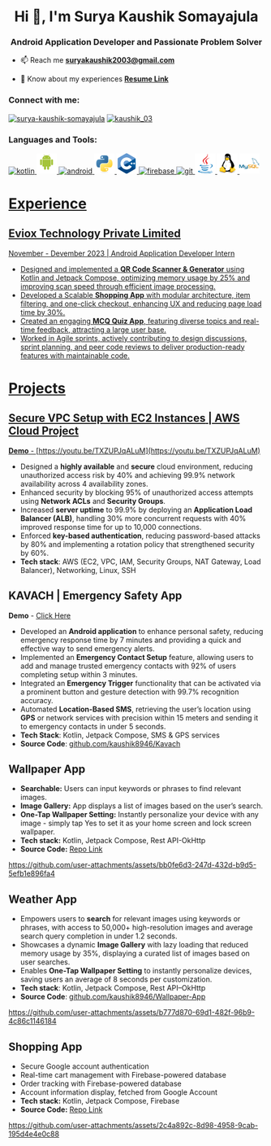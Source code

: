 <h1 align="center">Hi 👋, I'm Surya Kaushik Somayajula</h1>
<h3 align="center">Android Application Developer and Passionate Problem Solver</h3>

- 📫 Reach me **suryakaushik2003@gmail.com**

- 📄 Know about my experiences **[Resume Link](https://drive.google.com/file/d/1Fft0l8HAu3P1YeN4XZ3Yk3oY6vXT-UeL/view?usp=sharing)**

<h3 align="left">Connect with me:</h3>
<p align="left">
<a href="https://linkedin.com/in/surya-kaushik-somayajula" target="blank"><img align="center" src="https://raw.githubusercontent.com/rahuldkjain/github-profile-readme-generator/master/src/images/icons/Social/linked-in-alt.svg" alt="surya-kaushik-somayajula" height="30" width="40" /></a>
<a href="https://www.leetcode.com/kaushik_03" target="_blank"><img align="center" src="https://raw.githubusercontent.com/rahuldkjain/github-profile-readme-generator/master/src/images/icons/Social/leet-code.svg" alt="kaushik_03" height="30" width="40" /></a>
</p>

<h3 align="left">Languages and Tools:</h3>
<p align="left"> 
<a href="https://kotlinlang.org" target="_blank" rel="noreferrer"> <img src="https://www.vectorlogo.zone/logos/kotlinlang/kotlinlang-icon.svg" alt="kotlin" width="40" height="40"/> </a> 
<a href="https://developer.android.com" target="_blank" rel="noreferrer"> <img src="https://raw.githubusercontent.com/devicons/devicon/master/icons/android/android-original-wordmark.svg" alt="android" width="40" height="40"/> </a>
<a href="https://developer.android.com/develop/ui/compose" target="_blank" rel="noreferrer"> <img src="https://blogger.googleusercontent.com/img/b/R29vZ2xl/AVvXsEjC97Z8BResg5dlPqczsRCFhP6zewWX0X0e7fVPG-G7PuUZwwZVsi9OPoqJYkgqT2h0FI95SsmWzVEgpt8b8HAqFiIxZ98TFtY4lE0b8UrtVJ2HrJebRwl6C9DslsQDl9KnBIrdHS6LtkY/s1600/jetpack+compose+icon_RGB.png" alt="android" width="40" height="40"/> </a>  
<a href="https://www.python.org/" target="_blank" rel="noreferrer"> <img src="https://raw.githubusercontent.com/devicons/devicon/master/icons/python/python-original.svg" alt="python" width="40" height="40"/> </a>
<a href="https://www.w3schools.com/cpp/" target="_blank" rel="noreferrer"> <img src="https://raw.githubusercontent.com/devicons/devicon/master/icons/cplusplus/cplusplus-original.svg" alt="cplusplus" width="40" height="40"/> </a> 
<a href="https://firebase.google.com/" target="_blank" rel="noreferrer"> <img src="https://www.vectorlogo.zone/logos/firebase/firebase-icon.svg" alt="firebase" width="40" height="40"/> </a> 
<a href="https://git-scm.com/" target="_blank" rel="noreferrer"> <img src="https://www.vectorlogo.zone/logos/git-scm/git-scm-icon.svg" alt="git" width="40" height="40"/> </a> 
<a href="https://www.java.com" target="_blank" rel="noreferrer"> <img src="https://raw.githubusercontent.com/devicons/devicon/master/icons/java/java-original.svg" alt="java" width="40" height="40"/> </a>
<a href="https://www.linux.org/" target="_blank" rel="noreferrer"> 
<img src="https://raw.githubusercontent.com/devicons/devicon/master/icons/linux/linux-original.svg" alt="linux" width="40" height="40"/> </a> 
<a href="https://www.mysql.com/" target="_blank" rel="noreferrer"> <img src="https://raw.githubusercontent.com/devicons/devicon/master/icons/mysql/mysql-original-wordmark.svg" alt="mysql" width="40" height="40"/> </a> <a href="https://www.python.org" target="_blank" rel="noreferrer"> 

# Experience

## Eviox Technology Private Limited
November - Devember 2023 | Android Application Developer Intern
- Designed and implemented a **QR Code Scanner & Generator** using Kotlin and Jetpack Compose, optimizing memory usage by 25% and improving scan speed through efficient image processing.  
- Developed a Scalable **Shopping App** with modular architecture, item filtering, and one-click checkout, enhancing UX and reducing page load time by 30%.  
- Created an engaging **MCQ Quiz App**, featuring diverse topics and real-time feedback, attracting a large user base.  
- Worked in Agile sprints, actively contributing to design discussions, sprint planning, and peer code reviews to deliver production-ready features with maintainable code.

# Projects
## **Secure VPC Setup with EC2 Instances** | AWS Cloud Project  
**Demo** - [https://youtu.be/TXZUPJqALuM](https://youtu.be/TXZUPJqALuM)

- Designed a **highly available** and **secure** cloud environment, reducing unauthorized access risk by 40% and achieving 99.9% network availability across 4 availability zones.
- Enhanced security by blocking 95% of unauthorized access attempts using **Network ACLs** and **Security Groups**.
- Increased **server uptime** to 99.9% by deploying an **Application Load Balancer (ALB)**, handling 30% more concurrent requests with 40% improved response time for up to 10,000 connections.
- Enforced **key-based authentication**, reducing password-based attacks by 80% and implementing a rotation policy that strengthened security by 60%.
- **Tech stack**: AWS (EC2, VPC, IAM, Security Groups, NAT Gateway, Load Balancer), Networking, Linux, SSH


## KAVACH | Emergency Safety App
**Demo** - [Click Here](https://github.com/kaushik8946/Kavach?tab=readme-ov-file#screenshots)
- Developed an **Android application** to enhance personal safety, reducing emergency response time by 7 minutes and providing a quick and effective way to send emergency alerts.  
- Implemented an **Emergency Contact Setup** feature, allowing users to add and manage trusted emergency contacts with 92% of users completing setup within 3 minutes.  
- Integrated an **Emergency Trigger** functionality that can be activated via a prominent button and gesture detection with 99.7% recognition accuracy.  
- Automated **Location-Based SMS**, retrieving the user’s location using **GPS** or network services with precision within 15 meters and sending it to emergency contacts in under 5 seconds.  
- **Tech Stack**: Kotlin, Jetpack Compose, SMS & GPS services  
- **Source Code**: [github.com/kaushik8946/Kavach](https://github.com/kaushik8946/Kavach)



## Wallpaper App
- **Searchable:** Users can input keywords or phrases to find relevant
images.
- **Image Gallery:** App displays a list of images based on the user’s
search.
- **One-Tap Wallpaper Setting:** Instantly personalize your device
with any image - simply tap Yes to set it as your home screen and
lock screen wallpaper.
- **Tech stack:** Kotlin, Jetpack Compose, Rest API-OkHttp
- **Source Code:** [Repo Link](https://github.com/kaushik8946/Wallpaper-App)


https://github.com/user-attachments/assets/bb0fe6d3-247d-432d-b9d5-5efb1e896fa4


## Weather App
- Empowers users to **search** for relevant images using keywords or phrases, with access to 50,000+ high-resolution images and average search query completion in under 1.2 seconds.  
- Showcases a dynamic **Image Gallery** with lazy loading that reduced memory usage by 35%, displaying a curated list of images based on user searches.  
- Enables **One-Tap Wallpaper Setting** to instantly personalize devices, saving users an average of 8 seconds per customization.  
- **Tech stack**: Kotlin, Jetpack Compose, Rest API–OkHttp  
- **Source Code**: [github.com/kaushik8946/Wallpaper-App](https://github.com/kaushik8946/Wallpaper-App)



https://github.com/user-attachments/assets/b777d870-69d1-482f-96b9-4c86c1146184

## Shopping App
- Secure Google account authentication
- Real-time cart management with Firebase-powered database
- Order tracking with Firebase-powered database
- Account information display, fetched from Google Account
- **Tech stack:** Kotlin, Jetpack Compose, Firebase
- **Source Code:** [Repo Link](https://github.com/kaushik8946/Shopping-App)
  

https://github.com/user-attachments/assets/2c4a892c-8d98-4958-9cab-195d4e4e0c88
  
